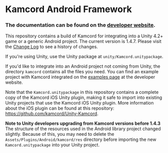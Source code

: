 Kamcord Android Framework
=========================

<h3>The documentation can be found on the <a href="http://www.kamcord.com/developers/docs/android/quickguide/">developer website</a>.</h3>

This repository contains a build of Kamcord for integrating into a Unity 4.2+ game or a generic Android project. The current version is 1.4.7. Please visit the <a href="https://github.com/kamcord/kamcord-android-sdk/wiki/Change-log">Change Log</a> to see a history of changes.

If you're using Unity, use the Unity package at `unity/Kamcord.unitypackage`.

If you'd like to integrate into an Android project not coming from Unity, the directory `kamcord` contains all the files you need.  You can find an example project with Kamcord integrated on the <a href="http://www.kamcord.com/developers/docs/android/examples/#ripples-integration-java">examples page</a> at the developer website.

Note that the `Kamcord.unitypackage` in this repository contains a complete copy of the Kamcord iOS Unity plugin, making it safe to import into existing Unity projects that use the Kamcord iOS Unity plugin. More information about the iOS plugin can be found at this repository: <a href="https://github.com/kamcord/Unity-Kamcord">https://github.com/kamcord/Unity-Kamcord</a>.

<b>Note to Unity developers upgrading from Kamcord versions before 1.4.3</b><br/>
The structure of the resources used in the Android library project changed slightly. Because of this, you may need to delete the `Assets/Plugins/Android/kamcord/res` directory before importing the new `Kamcord.unitypackage` into your Unity project.
